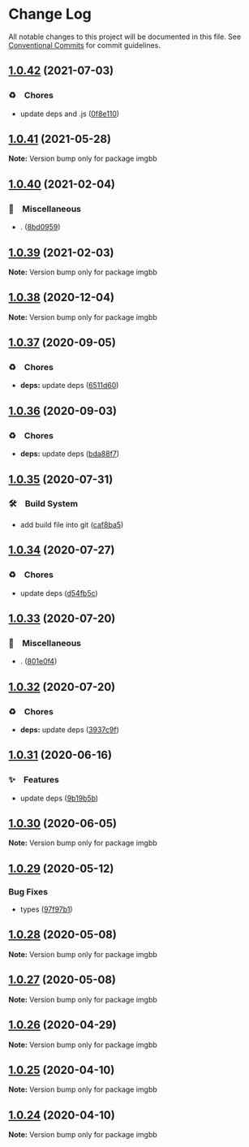 # Change Log

All notable changes to this project will be documented in this file.
See [Conventional Commits](https://conventionalcommits.org) for commit guidelines.

## [1.0.42](https://github.com/bluelovers/ws-rest/compare/imgbb@1.0.41...imgbb@1.0.42) (2021-07-03)


### ♻️　Chores

* update deps and .js ([0f8e110](https://github.com/bluelovers/ws-rest/commit/0f8e11034efcbb341219c706e731a851c881b8bf))





## [1.0.41](https://github.com/bluelovers/ws-rest/compare/imgbb@1.0.40...imgbb@1.0.41) (2021-05-28)

**Note:** Version bump only for package imgbb





## [1.0.40](https://github.com/bluelovers/ws-rest/compare/imgbb@1.0.39...imgbb@1.0.40) (2021-02-04)


### 🔖　Miscellaneous

* . ([8bd0959](https://github.com/bluelovers/ws-rest/commit/8bd0959c91aa2315276e6fd7c805c0c36373f595))





## [1.0.39](https://github.com/bluelovers/ws-rest/compare/imgbb@1.0.38...imgbb@1.0.39) (2021-02-03)

**Note:** Version bump only for package imgbb





## [1.0.38](https://github.com/bluelovers/ws-rest/compare/imgbb@1.0.37...imgbb@1.0.38) (2020-12-04)

**Note:** Version bump only for package imgbb





## [1.0.37](https://github.com/bluelovers/ws-rest/compare/imgbb@1.0.36...imgbb@1.0.37) (2020-09-05)


### ♻️　Chores

* **deps:** update deps ([6511d60](https://github.com/bluelovers/ws-rest/commit/6511d604823c48f1b7f2e83b5a6ea203bd285492))





## [1.0.36](https://github.com/bluelovers/ws-rest/compare/imgbb@1.0.35...imgbb@1.0.36) (2020-09-03)


### ♻️　Chores

* **deps:** update deps ([bda88f7](https://github.com/bluelovers/ws-rest/commit/bda88f7b9dd10e80929deb623e3f4941655e7c5b))





## [1.0.35](https://github.com/bluelovers/ws-rest/compare/imgbb@1.0.34...imgbb@1.0.35) (2020-07-31)


### 🛠　Build System

* add build file into git ([caf8ba5](https://github.com/bluelovers/ws-rest/commit/caf8ba5fc11fb02b76fa845cff137922378d6e46))





## [1.0.34](https://github.com/bluelovers/ws-rest/compare/imgbb@1.0.33...imgbb@1.0.34) (2020-07-27)


### ♻️　Chores

* update deps ([d54fb5c](https://github.com/bluelovers/ws-rest/commit/d54fb5c59e826013ee28bb953bd0e6e98d4c572e))





## [1.0.33](https://github.com/bluelovers/ws-rest/compare/imgbb@1.0.32...imgbb@1.0.33) (2020-07-20)


### 🔖　Miscellaneous

* . ([801e0f4](https://github.com/bluelovers/ws-rest/commit/801e0f4ff7bd29c81e67934636f57e57d0d01c74))





## [1.0.32](https://github.com/bluelovers/ws-rest/compare/imgbb@1.0.31...imgbb@1.0.32) (2020-07-20)


### ♻️　Chores

* **deps:** update deps ([3937c9f](https://github.com/bluelovers/ws-rest/commit/3937c9f90040c4804c841bcb40fbe90e9654a652))





## [1.0.31](https://github.com/bluelovers/ws-rest/compare/imgbb@1.0.30...imgbb@1.0.31) (2020-06-16)


### ✨　Features

*  update deps ([9b19b5b](https://github.com/bluelovers/ws-rest/commit/9b19b5bf40d40a9761fc01fe7daa630fcf4df1e8))





## [1.0.30](https://github.com/bluelovers/ws-rest/compare/imgbb@1.0.29...imgbb@1.0.30) (2020-06-05)

**Note:** Version bump only for package imgbb





## [1.0.29](https://github.com/bluelovers/ws-rest/compare/imgbb@1.0.28...imgbb@1.0.29) (2020-05-12)


### Bug Fixes

* types ([97f97b1](https://github.com/bluelovers/ws-rest/commit/97f97b1ef461c1e46893b1d2df329782e0e9a8da))





## [1.0.28](https://github.com/bluelovers/ws-rest/compare/imgbb@1.0.27...imgbb@1.0.28) (2020-05-08)

**Note:** Version bump only for package imgbb





## [1.0.27](https://github.com/bluelovers/ws-rest/compare/imgbb@1.0.26...imgbb@1.0.27) (2020-05-08)

**Note:** Version bump only for package imgbb





## [1.0.26](https://github.com/bluelovers/ws-rest/compare/imgbb@1.0.25...imgbb@1.0.26) (2020-04-29)

**Note:** Version bump only for package imgbb





## [1.0.25](https://github.com/bluelovers/ws-rest/compare/imgbb@1.0.24...imgbb@1.0.25) (2020-04-10)

**Note:** Version bump only for package imgbb





## [1.0.24](https://github.com/bluelovers/ws-rest/compare/imgbb@1.0.23...imgbb@1.0.24) (2020-04-10)

**Note:** Version bump only for package imgbb
